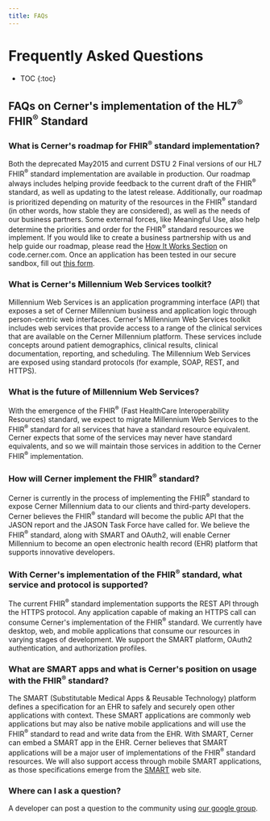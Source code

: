 ```yaml
---
title: FAQs
---
```


# Frequently Asked Questions

* TOC
{:toc}

## FAQs on Cerner's implementation of the HL7<sup>®</sup> FHIR<sup>®</sup> Standard

### What is Cerner's roadmap for FHIR<sup>®</sup> standard implementation?

Both the deprecated May2015 and current DSTU 2 Final versions of our HL7 FHIR<sup>®</sup> standard implementation are available in production. Our roadmap always includes helping provide feedback to the current draft of the FHIR<sup>®</sup> standard, as well as updating to the latest release. Additionally, our roadmap is prioritized depending on maturity of the resources in the FHIR<sup>®</sup> standard (in other words, how stable they are considered), as well as the needs of our business partners. Some external forces, like Meaningful Use, also help determine the priorities and order for the FHIR<sup>®</sup> standard resources we implement. If you would like to create a business partnership with us and help guide our roadmap, please read the [How It Works Section](https://code.cerner.com/ehr-api) on code.cerner.com. Once an application has been tested in our secure sandbox, fill out [this form](https://cernermarketing.wufoo.com/forms/z352gae0xcax6t/).

### What is Cerner's Millennium Web Services toolkit?

Millennium Web Services is an application programming interface (API) that exposes a set of Cerner Millennium business and application logic through person-centric web interfaces. Cerner's Millennium Web Services toolkit includes web services that provide access to a range of the clinical services that are available on the Cerner Millennium platform. These services include concepts around patient demographics, clinical results, clinical documentation, reporting, and scheduling. The Millennium Web Services are exposed using standard protocols (for example, SOAP, REST, and HTTPS).

### What is the future of Millennium Web Services?

With the emergence of the FHIR<sup>®</sup> (Fast HealthCare Interoperability Resources) standard, we expect to migrate Millennium Web Services to the FHIR<sup>®</sup> standard for all services that have a standard resource equivalent. Cerner expects that some of the services may never have standard equivalents, and so we will maintain those services in addition to the Cerner FHIR<sup>®</sup> implementation.

### How will Cerner implement the FHIR<sup>®</sup> standard?

Cerner is currently in the process of implementing the FHIR<sup>®</sup> standard to expose Cerner Millennium data to our clients and third-party developers. Cerner believes the FHIR<sup>®</sup> standard will become the public API that the JASON report and the JASON Task Force have called for. We believe the FHIR<sup>®</sup> standard, along with SMART and OAuth2, will enable Cerner Millennium to become an open electronic health record (EHR) platform that supports innovative developers.

### With Cerner's implementation of the FHIR<sup>®</sup> standard, what service and protocol is supported?

The current FHIR<sup>®</sup> standard implementation supports the REST API through the HTTPS protocol. Any application capable of making an HTTPS call can consume Cerner's implementation of the FHIR<sup>®</sup> standard. We currently have desktop, web, and mobile applications that consume our resources in varying stages of development. We support the SMART platform, OAuth2 authentication, and authorization profiles.

### What are SMART apps and what is Cerner's position on usage with the FHIR<sup>®</sup> standard?

The SMART (Substitutable Medical Apps & Reusable Technology) platform defines a specification for an EHR to safely and securely open other applications with context. These SMART applications are commonly web applications but may also be native mobile applications and will use the FHIR<sup>®</sup> standard to read and write data from the EHR. With SMART, Cerner can embed a SMART app in the EHR. Cerner believes that SMART applications will be a major user of implementations of the FHIR<sup>®</sup> standard resources. We will also support access through mobile SMART applications, as those specifications emerge from the [SMART](http://smarthealthit.org/) web site.

### Where can I ask a question?

A developer can post a question to the community using [our google group](https://groups.google.com/forum/#!forum/cerner-fhir-developers).
